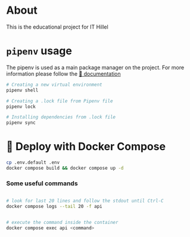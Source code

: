# About

This is the educational project for IT Hillel

# `pipenv` usage

The pipenv is used as a main package manager on the project. For more information please follow the [🔗 documentation](https://pipenv.pypa.io/en/latest/)

```sh
# Creating a new virtual environment
pipenv shell

# Creating a .lock file from Pipenv file
pipenv lock

# Installing dependencies from .lock file
pipenv sync
```


# 🐳 Deploy with Docker Compose 

```sh
cp .env.default .env
docker compose build && docker compose up -d
```


### Some useful commands

```sh

# look for last 20 lines and follow the stdout until Ctrl-C
docker compose logs --tail 20 -f api


# execute the command inside the container
docker compose exec api <command>
```